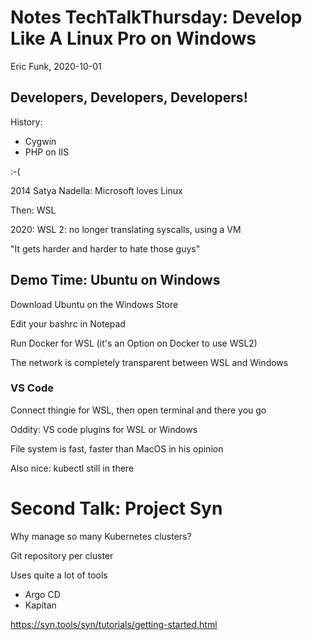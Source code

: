# Notes TechTalkThursday: Develop Like A Linux Pro on Windows
Eric Funk, 2020-10-01

## Developers, Developers, Developers!
History:

- Cygwin
- PHP on IIS

:-(

2014 Satya Nadella: Microsoft loves Linux

Then: WSL

2020: WSL 2: no longer translating syscalls, using a VM

"It gets harder and harder to hate those guys"

## Demo Time: Ubuntu on Windows
Download Ubuntu on the Windows Store

Edit your bashrc in Notepad

Run Docker for WSL (it's an Option on Docker to use WSL2)

The network is completely transparent between WSL and Windows

### VS Code
Connect thingie for WSL, then open terminal and there you go

Oddity: VS code plugins for WSL or Windows

File system is fast, faster than MacOS in his opinion

Also nice: kubectl still in there

# Second Talk: Project Syn

Why manage so many Kubernetes clusters?

Git repository per cluster

Uses quite a lot of tools

- Argo CD
- Kapitan

https://syn.tools/syn/tutorials/getting-started.html

